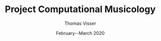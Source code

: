 ---
title:  'Project Computational Musicology'
author: 'Thomas Visser'
date:   'February--March 2020'
output: 
    flexdashboard::flex_dashboard:
        storyboard: true
        theme: flatly
---